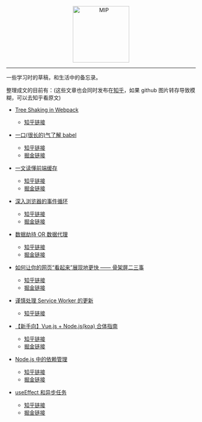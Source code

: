 <p align='center'>
  <img width="150" src="http://boscdn.bpc.baidu.com/assets/mip/codelab/shell/mashroom.jpg" title='MIP' alt='MIP'>
</p>

----

一些学习时的草稿，和生活中的备忘录。

整理成文的目前有：(这些文章也会同时发布在[知乎](https://www.zhihu.com/people/xiao-mo-gu-xiao-ge/posts)，如果 github 图片转存导致模糊，可以去知乎看原文)

* [Tree Shaking in Webpack](https://github.com/easonyq/easonyq.github.io/blob/master/%E5%AD%A6%E4%B9%A0%E8%AE%B0%E5%BD%95/webpack/treeShaking.md)
  * [知乎链接](https://zhuanlan.zhihu.com/p/41997654)

* [一口(很长的)气了解 babel](https://github.com/easonyq/easonyq.github.io/blob/master/学习记录/others/babel.md)
  * [知乎链接](https://zhuanlan.zhihu.com/p/43249121)
  * [掘金链接](https://juejin.im/post/5c19c5e0e51d4502a232c1c6)

* [一文读懂前端缓存](https://github.com/easonyq/easonyq.github.io/blob/master/%E5%AD%A6%E4%B9%A0%E8%AE%B0%E5%BD%95/others/cache.md)
  * [知乎链接](https://zhuanlan.zhihu.com/p/44789005)
  * [掘金链接](https://juejin.im/post/5c22ee806fb9a049fb43b2c5)

* [深入浏览器的事件循环](https://github.com/easonyq/easonyq.github.io/blob/master/%E5%AD%A6%E4%B9%A0%E8%AE%B0%E5%BD%95/others/%E6%B5%8F%E8%A7%88%E5%99%A8%20Event%20Loop.md)
  * [知乎链接](https://zhuanlan.zhihu.com/p/45111890)
  * [掘金链接](https://juejin.im/post/5c32eb726fb9a049ee809e2f)

* [数据劫持 OR 数据代理](https://github.com/easonyq/easonyq.github.io/blob/master/%E5%AD%A6%E4%B9%A0%E8%AE%B0%E5%BD%95/js/%E6%95%B0%E6%8D%AE%E5%8A%AB%E6%8C%81.md)
  * [知乎链接](https://zhuanlan.zhihu.com/p/47041290)
  * [掘金链接](https://juejin.im/post/5c491bdc51882525db14549e)

* [如何让你的网页“看起来”展现地更快 —— 骨架屏二三事](https://github.com/easonyq/easonyq.github.io/blob/master/%E5%AD%A6%E4%B9%A0%E8%AE%B0%E5%BD%95/others/skeleton.md)
  * [知乎链接](https://zhuanlan.zhihu.com/p/48601348)
  * [掘金链接](https://juejin.im/post/5c1c847f5188257d99375b4f)

* [谨慎处理 Service Worker 的更新](https://github.com/easonyq/easonyq.github.io/blob/master/%E5%AD%A6%E4%B9%A0%E8%AE%B0%E5%BD%95/pwa/%E8%B0%A8%E6%85%8E%E5%A4%84%E7%90%86%20Service%20Worker%20%E7%9A%84%E6%9B%B4%E6%96%B0.md)
  * [知乎链接](https://zhuanlan.zhihu.com/p/51118741)

* [【新手向】Vue.js + Node.js(koa) 合体指南](https://github.com/easonyq/easonyq.github.io/blob/master/%E5%AD%A6%E4%B9%A0%E8%AE%B0%E5%BD%95/vue/Vue.js%20%2B%20Node.js%20%E6%90%AD%E5%BB%BA%E6%8C%87%E5%8D%97.md)
  * [知乎链接](https://zhuanlan.zhihu.com/p/53889357)
  * [掘金链接](https://juejin.im/post/5c2cc80bf265da6169175962)

* [Node.js 中的依赖管理](https://github.com/easonyq/easonyq.github.io/blob/master/%E5%AD%A6%E4%B9%A0%E8%AE%B0%E5%BD%95/nodejs/dependency.md)
  * [知乎链接](https://zhuanlan.zhihu.com/p/56002037)
  * [掘金链接](https://juejin.im/post/5c501d61f265da61290a8ca8)

* [useEffect 和异步任务](https://github.com/easonyq/easonyq.github.io/blob/master/%E5%AD%A6%E4%B9%A0%E8%AE%B0%E5%BD%95/react/useEffect%20%26%20async.md)
  * [知乎链接](https://zhuanlan.zhihu.com/p/87713171)
  * [掘金链接](https://juejin.im/post/5dad5020f265da5b9603e0ca)

